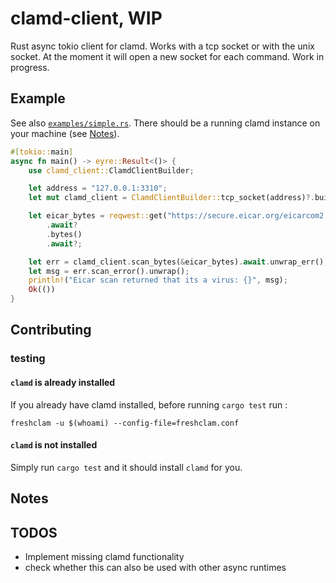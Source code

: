 # clamd-client, WIP

Rust async tokio client for clamd. Works with a tcp socket or with the unix socket. At the moment it will open a
new socket for each command. Work in progress.

## Example
See also [`examples/simple.rs`](https://github.com/LevitatingOrange/clamd-client/blob/main/examples/simple.rs).
There should be a running clamd instance on your machine (see [Notes](#running-clamd)).
```rust
#[tokio::main]
async fn main() -> eyre::Result<()> {
    use clamd_client::ClamdClientBuilder;

    let address = "127.0.0.1:3310";
    let mut clamd_client = ClamdClientBuilder::tcp_socket(address)?.build();

    let eicar_bytes = reqwest::get("https://secure.eicar.org/eicarcom2.zip")
        .await?
        .bytes()
        .await?;

    let err = clamd_client.scan_bytes(&eicar_bytes).await.unwrap_err();
    let msg = err.scan_error().unwrap();
    println!("Eicar scan returned that its a virus: {}", msg);
    Ok(())
}
```

## Contributing
### testing

#### `clamd` is already installed

If you already have clamd installed, before running `cargo test` run :

`freshclam -u $(whoami) --config-file=freshclam.conf`

#### `clamd` is not installed

Simply run `cargo test` and it should install `clamd` for you.

## Notes
## TODOS
- Implement missing clamd functionality
- check whether this can also be used with other async runtimes
